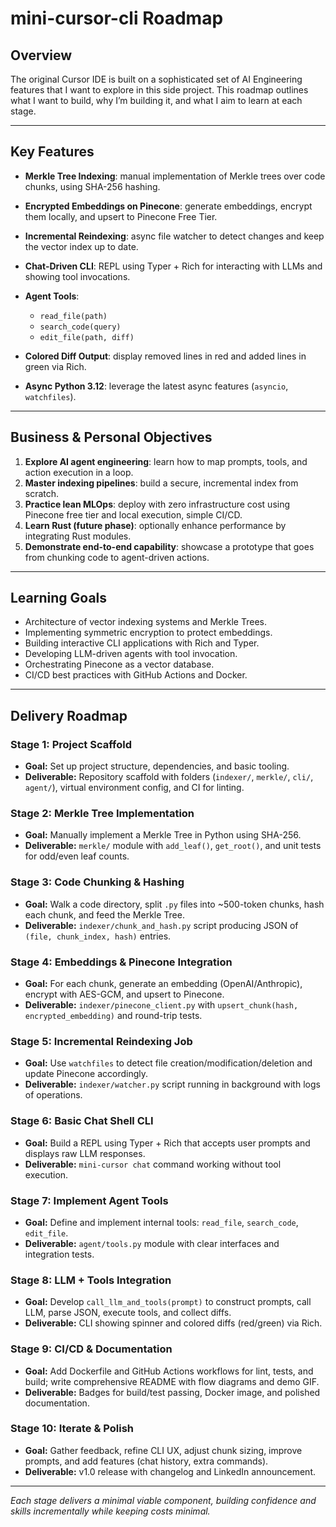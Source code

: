 # mini-cursor-cli Roadmap

## Overview

The original Cursor IDE is built on a sophisticated set of AI Engineering features that I want to explore in this side project. This roadmap outlines what I want to build, why I’m building it, and what I aim to learn at each stage.

---

## Key Features

* **Merkle Tree Indexing**: manual implementation of Merkle trees over code chunks, using SHA-256 hashing.
* **Encrypted Embeddings on Pinecone**: generate embeddings, encrypt them locally, and upsert to Pinecone Free Tier.
* **Incremental Reindexing**: async file watcher to detect changes and keep the vector index up to date.
* **Chat-Driven CLI**: REPL using Typer + Rich for interacting with LLMs and showing tool invocations.
* **Agent Tools**:

  * `read_file(path)`
  * `search_code(query)`
  * `edit_file(path, diff)`
* **Colored Diff Output**: display removed lines in red and added lines in green via Rich.
* **Async Python 3.12**: leverage the latest async features (`asyncio`, `watchfiles`).

---

## Business & Personal Objectives

1. **Explore AI agent engineering**: learn how to map prompts, tools, and action execution in a loop.
2. **Master indexing pipelines**: build a secure, incremental index from scratch.
3. **Practice lean MLOps**: deploy with zero infrastructure cost using Pinecone free tier and local execution, simple CI/CD.
4. **Learn Rust (future phase)**: optionally enhance performance by integrating Rust modules.
5. **Demonstrate end-to-end capability**: showcase a prototype that goes from chunking code to agent-driven actions.

---

## Learning Goals

* Architecture of vector indexing systems and Merkle Trees.
* Implementing symmetric encryption to protect embeddings.
* Building interactive CLI applications with Rich and Typer.
* Developing LLM-driven agents with tool invocation.
* Orchestrating Pinecone as a vector database.
* CI/CD best practices with GitHub Actions and Docker.

---

## Delivery Roadmap

### Stage 1: Project Scaffold

* **Goal:** Set up project structure, dependencies, and basic tooling.
* **Deliverable:** Repository scaffold with folders (`indexer/`, `merkle/`, `cli/`, `agent/`), virtual environment config, and CI for linting.

### Stage 2: Merkle Tree Implementation

* **Goal:** Manually implement a Merkle Tree in Python using SHA-256.
* **Deliverable:** `merkle/` module with `add_leaf()`, `get_root()`, and unit tests for odd/even leaf counts.

### Stage 3: Code Chunking & Hashing

* **Goal:** Walk a code directory, split `.py` files into \~500-token chunks, hash each chunk, and feed the Merkle Tree.
* **Deliverable:** `indexer/chunk_and_hash.py` script producing JSON of `(file, chunk_index, hash)` entries.

### Stage 4: Embeddings & Pinecone Integration

* **Goal:** For each chunk, generate an embedding (OpenAI/Anthropic), encrypt with AES-GCM, and upsert to Pinecone.
* **Deliverable:** `indexer/pinecone_client.py` with `upsert_chunk(hash, encrypted_embedding)` and round-trip tests.

### Stage 5: Incremental Reindexing Job

* **Goal:** Use `watchfiles` to detect file creation/modification/deletion and update Pinecone accordingly.
* **Deliverable:** `indexer/watcher.py` script running in background with logs of operations.

### Stage 6: Basic Chat Shell CLI

* **Goal:** Build a REPL using Typer + Rich that accepts user prompts and displays raw LLM responses.
* **Deliverable:** `mini-cursor chat` command working without tool execution.

### Stage 7: Implement Agent Tools

* **Goal:** Define and implement internal tools: `read_file`, `search_code`, `edit_file`.
* **Deliverable:** `agent/tools.py` module with clear interfaces and integration tests.

### Stage 8: LLM + Tools Integration

* **Goal:** Develop `call_llm_and_tools(prompt)` to construct prompts, call LLM, parse JSON, execute tools, and collect diffs.
* **Deliverable:** CLI showing spinner and colored diffs (red/green) via Rich.

### Stage 9: CI/CD & Documentation

* **Goal:** Add Dockerfile and GitHub Actions workflows for lint, tests, and build; write comprehensive README with flow diagrams and demo GIF.
* **Deliverable:** Badges for build/test passing, Docker image, and polished documentation.

### Stage 10: Iterate & Polish

* **Goal:** Gather feedback, refine CLI UX, adjust chunk sizing, improve prompts, and add features (chat history, extra commands).
* **Deliverable:** v1.0 release with changelog and LinkedIn announcement.

---

*Each stage delivers a minimal viable component, building confidence and skills incrementally while keeping costs minimal.*
